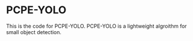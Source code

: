 # PCPE-YOLO
This is the code for PCPE-YOLO. PCPE-YOLO is a lightweight algroithm for small object detection.
